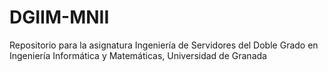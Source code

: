 # DGIIM-MNII
Repositorio para la asignatura Ingeniería de Servidores del Doble Grado en Ingeniería Informática y Matemáticas, Universidad de Granada
